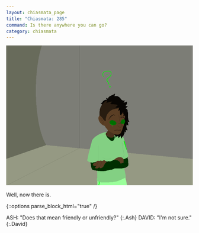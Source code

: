 ```yaml
---
layout: chiasmata_page
title: "Chiasmata: 285"
command: Is there anywhere you can go?
category: chiasmata
---
```


![285](/chiasmata/images/narrative/283.png)

Well, now there is.

{::options parse_block_html="true" /}
<div class="dialogue">
ASH: "Does that mean friendly or unfriendly?" 
{:.Ash}
DAVID: "I'm not sure." 
{:.David}
</div>